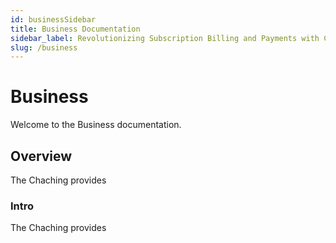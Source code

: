 ```yaml
---
id: businessSidebar
title: Business Documentation
sidebar_label: Revolutionizing Subscription Billing and Payments with ChaChing Resources
slug: /business
---
```


# Business

Welcome to the Business documentation.


## Overview

The Chaching  provides

### Intro

The Chaching  provides